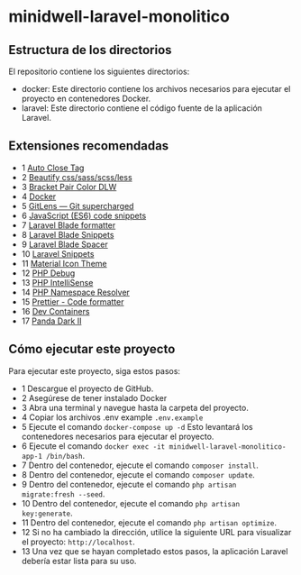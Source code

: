 # minidwell-laravel-monolitico

## Estructura de los directorios
El repositorio contiene los siguientes directorios:

* docker: Este directorio contiene los archivos necesarios para ejecutar el proyecto en contenedores Docker.
* laravel: Este directorio contiene el código fuente de la aplicación Laravel.

## Extensiones recomendadas
* 1 [Auto Close Tag](https://marketplace.visualstudio.com/items?itemName=formulahendry.auto-close-tag)
* 2 [Beautify css/sass/scss/less](https://marketplace.visualstudio.com/items?itemName=michelemelluso.code-beautifier)
* 3 [Bracket Pair Color DLW](https://marketplace.visualstudio.com/items?itemName=BracketPairColorDLW.bracket-pair-color-dlw)
* 4 [Docker](https://marketplace.visualstudio.com/items?itemName=ms-azuretools.vscode-docker)
* 5 [GitLens — Git supercharged](https://marketplace.visualstudio.com/items?itemName=eamodio.gitlens)
* 6 [JavaScript (ES6) code snippets](https://marketplace.visualstudio.com/items?itemName=xabikos.JavaScriptSnippets)
* 7 [Laravel Blade formatter](https://marketplace.visualstudio.com/items?itemName=shufo.vscode-blade-formatter)
* 8 [Laravel Blade Snippets](https://marketplace.visualstudio.com/items?itemName=onecentlin.laravel-blade)
* 9 [Laravel Blade Spacer](https://marketplace.visualstudio.com/items?itemName=austenc.laravel-blade-spacer)
* 10 [Laravel Snippets](https://marketplace.visualstudio.com/items?itemName=onecentlin.laravel5-snippets)
* 11 [Material Icon Theme](https://marketplace.visualstudio.com/items?itemName=PKief.material-icon-theme)
* 12 [PHP Debug](https://marketplace.visualstudio.com/items?itemName=xdebug.php-debug)
* 13 [PHP IntelliSense](https://marketplace.visualstudio.com/items?itemName=bmewburn.vscode-intelephense-client)
* 14 [PHP Namespace Resolver](https://marketplace.visualstudio.com/items?itemName=MehediDracula.php-namespace-resolver)
* 15 [Prettier - Code formatter](https://marketplace.visualstudio.com/items?itemName=esbenp.prettier-vscode)
* 16 [Dev Containers](https://marketplace.visualstudio.com/items?itemName=ms-vscode-remote.remote-containers)
* 17 [Panda Dark II](https://marketplace.visualstudio.com/items?itemName=PandaDigitalLLC.panda-dark-ii)


## Cómo ejecutar este proyecto
 Para ejecutar este proyecto, siga estos pasos:

* 1 Descargue el proyecto de GitHub.
* 2 Asegúrese de tener instalado Docker
* 3 Abra una terminal y navegue hasta la carpeta del proyecto.
* 4 Copiar los archivos .env example ```.env.example```
* 5 Ejecute el comando ```docker-compose up -d``` Esto levantará los contenedores necesarios para ejecutar el proyecto.
* 6 Ejecute el comando ```docker exec -it minidwell-laravel-monolitico-app-1 /bin/bash```.
* 7 Dentro del contenedor, ejecute el comando ```composer install```.
* 8 Dentro del contenedor, ejecute el comando ```composer update```.
* 9 Dentro del contenedor, ejecute el comando ```php artisan migrate:fresh --seed```.
* 10 Dentro del contenedor, ejecute el comando ```php artisan key:generate```.
* 11 Dentro del contenedor, ejecute el comando ```php artisan optimize```.
* 12 Si no ha cambiado la dirección, utilice la siguiente URL para visualizar el proyecto: ```http://localhost```.
* 13 Una vez que se hayan completado estos pasos, la aplicación Laravel debería estar lista para su uso.

